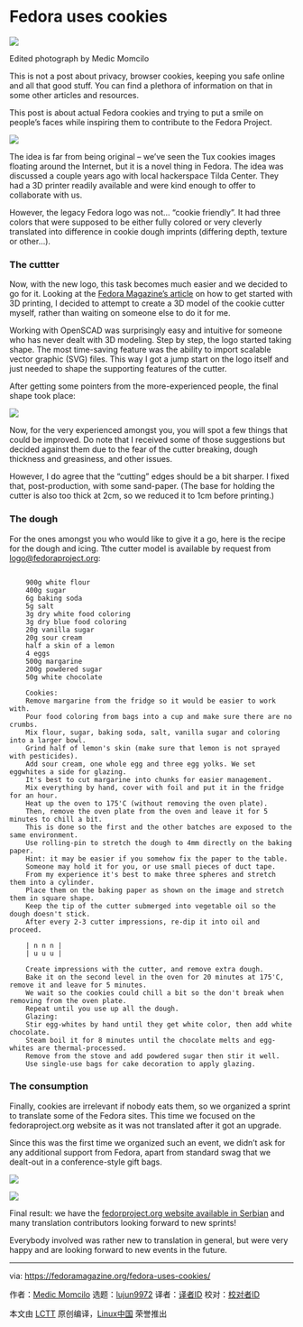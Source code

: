 [#]: subject: "Fedora uses cookies"
[#]: via: "https://fedoramagazine.org/fedora-uses-cookies/"
[#]: author: "Medic Momcilo https://fedoramagazine.org/author/fedorauser/"
[#]: collector: "lujun9972/lctt-scripts-1700446145"
[#]: translator: " "
[#]: reviewer: " "
[#]: publisher: " "
[#]: url: " "

Fedora uses cookies
======

![][1]

Edited photograph by Medic Momcilo

This is not a post about privacy, browser cookies, keeping you safe online and all that good stuff. You can find a plethora of information on that in some other articles and resources.

This post is about actual Fedora cookies and trying to put a smile on people’s faces while inspiring them to contribute to the Fedora Project.

![][2]

The idea is far from being original – we’ve seen the Tux cookies images floating around the Internet, but it is a novel thing in Fedora. The idea was discussed a couple years ago with local hackerspace Tilda Center. They had a 3D printer readily available and were kind enough to offer to collaborate with us.

However, the legacy Fedora logo was not… “cookie friendly”. It had three colors that were supposed to be either fully colored or very cleverly translated into difference in cookie dough imprints (differing depth, texture or other…).

### The cuttter

Now, with the new logo, this task becomes much easier and we decided to go for it. Looking at the [Fedora Magazine’s article][3] on how to get started with 3D printing, I decided to attempt to create a 3D model of the cookie cutter myself, rather than waiting on someone else to do it for me.

Working with OpenSCAD was surprisingly easy and intuitive for someone who has never dealt with 3D modeling. Step by step, the logo started taking shape. The most time-saving feature was the ability to import scalable vector graphic (SVG) files. This way I got a jump start on the logo itself and just needed to shape the supporting features of the cutter.

After getting some pointers from the more-experienced people, the final shape took place:

![][4]

Now, for the very experienced amongst you, you will spot a few things that could be improved. Do note that I received some of those suggestions but decided against them due to the fear of the cutter breaking, dough thickness and greasiness, and other issues.

However, I do agree that the “cutting” edges should be a bit sharper. I fixed that, post-production, with some sand-paper. (The base for holding the cutter is also too thick at 2cm, so we reduced it to 1cm before printing.)

### The dough

For the ones amongst you who would like to give it a go, here is the recipe for the dough and icing. Tthe cutter model is available by request from [logo@fedoraproject.org][5]:

```

    900g white flour
    400g sugar
    6g baking soda
    5g salt
    3g dry white food coloring
    3g dry blue food coloring
    20g vanilla sugar
    20g sour cream
    half a skin of a lemon
    4 eggs
    500g margarine
    200g powdered sugar
    50g white chocolate

    Cookies:
    Remove margarine from the fridge so it would be easier to work with.
    Pour food coloring from bags into a cup and make sure there are no crumbs.
    Mix flour, sugar, baking soda, salt, vanilla sugar and coloring into a larger bowl.
    Grind half of lemon's skin (make sure that lemon is not sprayed with pesticides).
    Add sour cream, one whole egg and three egg yolks. We set eggwhites a side for glazing.
    It's best to cut margarine into chunks for easier management.
    Mix everything by hand, cover with foil and put it in the fridge for an hour.
    Heat up the oven to 175'C (without removing the oven plate).
    Then, remove the oven plate from the oven and leave it for 5 minutes to chill a bit.
    This is done so the first and the other batches are exposed to the same environment.
    Use rolling-pin to stretch the dough to 4mm directly on the baking paper.
    Hint: it may be easier if you somehow fix the paper to the table.
    Someone may hold it for you, or use small pieces of duct tape.
    From my experience it's best to make three spheres and stretch them into a cylinder.
    Place them on the baking paper as shown on the image and stretch them in square shape.
    Keep the tip of the cutter submerged into vegetable oil so the dough doesn't stick.
    After every 2-3 cutter impressions, re-dip it into oil and proceed.

    | n n n |
    | u u u |

    Create impressions with the cutter, and remove extra dough.
    Bake it on the second level in the oven for 20 minutes at 175'C, remove it and leave for 5 minutes.
    We wait so the cookies could chill a bit so the don't break when removing from the oven plate.
    Repeat until you use up all the dough.
    Glazing:
    Stir egg-whites by hand until they get white color, then add white chocolate.
    Steam boil it for 8 minutes until the chocolate melts and egg-whites are thermal-processed.
    Remove from the stove and add powdered sugar then stir it well.
    Use single-use bags for cake decoration to apply glazing.

```

### The consumption

Finally, cookies are irrelevant if nobody eats them, so we organized a sprint to translate some of the Fedora sites. This time we focused on the fedoraproject.org website as it was not translated after it got an upgrade.

Since this was the first time we organized such an event, we didn’t ask for any additional support from Fedora, apart from standard swag that we dealt-out in a conference-style gift bags.

![][6]

![][7]

Final result: we have the [fedorproject.org website available in Serbian][8] and many translation contributors looking forward to new sprints!

Everybody involved was rather new to translation in general, but were very happy and are looking forward to new events in the future.

--------------------------------------------------------------------------------

via: https://fedoramagazine.org/fedora-uses-cookies/

作者：[Medic Momcilo][a]
选题：[lujun9972][b]
译者：[译者ID](https://github.com/译者ID)
校对：[校对者ID](https://github.com/校对者ID)

本文由 [LCTT](https://github.com/LCTT/TranslateProject) 原创编译，[Linux中国](https://linux.cn/) 荣誉推出

[a]: https://fedoramagazine.org/author/fedorauser/
[b]: https://github.com/lujun9972
[1]: https://fedoramagazine.org/wp-content/uploads/2023/12/Fedora_uses_cookies-816x345.jpg
[2]: https://fedoramagazine.org/wp-content/uploads/2023/12/image-1024x768.png
[3]: https://fedoramagazine.org/3d-printing-in-fedora-from-an-idea-to-the-thing/
[4]: https://fedoramagazine.org/wp-content/uploads/2023/12/image-1.png
[5]: mailto:logo@fedoraproject.org
[6]: https://fedoramagazine.org/wp-content/uploads/2023/12/IMG_20230527_135920-1024x768.jpg
[7]: https://fedoramagazine.org/wp-content/uploads/2023/12/image-2-1024x768.png
[8]: https://fedoraproject.org/sr/
